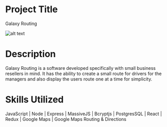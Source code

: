 # Project Title
Galaxy Routing

![alt text](/images/galaxy-routing-login.png)

# Description
Galaxy Routing is a software developed specifically with small business resellers in mind. It has the ability to create a small route for drivers for the managers and also display the users route one at a time for simplicity.

# Skills Utilized
JavaScript | Node | Express | MassiveJS | Bcryptjs | PostgresSQL | React | Redux | Google Maps | Google Maps Routing & Directions